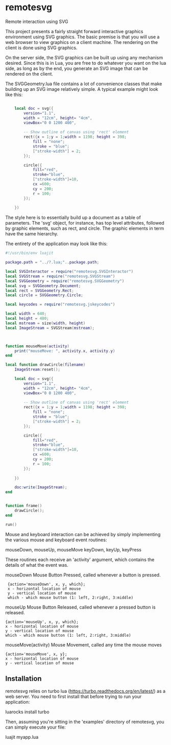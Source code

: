 # remotesvg
Remote interaction using SVG

This project presents a fairly straight forward interactive graphics environment
using SVG graphics.  The basic premise is that you will use a web browser to view
graphics on a client machine.  The rendering on the client is done using SVG
graphics.

On the server side, the SVG graphics can be built up using any mechanism desired.
Since this is in Lua, you are free to do whatever you want on the lua side, as 
long as by the end, you generate an SVG image that can be rendered on the client.

The SVGGeometry.lua file contains a lot of convenience classes that make building
up an SVG image relatively simple.  A typical example might look like this:

```lua

	local doc = svg({
		version="1.1", 
		width = "12cm", height= "4cm", 
		viewBox="0 0 1200 400",
		
		-- Show outline of canvas using 'rect' element
		rect({x = 1;y = 1;width = 1198; height = 398;
			fill = "none";
			stroke = "blue";
			["stroke-width"] = 2;
		});

		circle({
  			fill="red", 
  			stroke="blue", 
  			["stroke-width"]=10, 
        	cx =600;
        	cy = 200;
        	r = 100;
        });
		
	})

```

The style here is to essentially build up a document as a table of parameters.  The 'svg' object, for instance, has top level attributes, followed by graphic
elements, such as rect, and circle.  The graphic elements in term have the 
same hierarchy.

The entirety of the application may look like this:

```lua
#!/usr/bin/env luajit 

package.path = "../?.lua;"..package.path;

local SVGInteractor = require("remotesvg.SVGInteractor")
local SVGStream = require("remotesvg.SVGStream")
local SVGGeometry = require("remotesvg.SVGGeometry")
local svg = SVGGeometry.Document;
local rect = SVGGeometry.Rect;
local circle = SVGGeometry.Circle;

local keycodes = require("remotesvg.jskeycodes")

local width = 640;
local height = 480;
local mstream = size(width, height)
local ImageStream = SVGStream(mstream);



function mouseMove(activity)
	print("mouseMove: ", activity.x, activity.y)
end

local function drawCircle(filename)
	ImageStream:reset();

	local doc = svg({
		version="1.1", 
		width = "12cm", height= "4cm", 
		viewBox="0 0 1200 400",
		
		-- Show outline of canvas using 'rect' element
		rect({x = 1;y = 1;width = 1198; height = 398;
			fill = "none";
			stroke = "blue";
			["stroke-width"] = 2;
		});

		circle({
  			fill="red", 
  			stroke="blue", 
  			["stroke-width"]=10, 
        	cx =600;
        	cy = 200;
        	r = 100;
        });
		
	})

	doc:write(ImageStream);
end


function frame()
	drawCircle();
end

run()

```

Mouse and keyboard interaction can be achieved by simply implementing the various
mouse and keyboard event routines:

mouseDown, mouseUp, mouseMove
keyDown, keyUp, keyPress

These routines each receive an 'activity' argument, which contains the 
details of what the event was.

mouseDown
    Mouse Button Pressed, called whenever a button is pressed.

     {action='mouseDown', x, y, which};
     x - horizontal location of mouse
     y - vertical location of mouse
     which - which mouse button (1: left, 2:right, 3:middle)

mouseUp
	Mouse Button Released, called whenever a pressed button
	is released.

    {action='mouseUp', x, y, which};
    x - horizontal location of mouse
    y - vertical location of mouse
    which - which mouse button (1: left, 2:right, 3:middle)

mouseMove(activity)
	Mouse Movement, called any time the mouse moves

    {action='mouseMove', x, y};
    x - horizontal location of mouse
    y - vertical location of mouse


Installation
------------

remotesvg relies on turbo lua (https://turbo.readthedocs.org/en/latest/) as a web server.  You need to first install that before trying to run
your application:

luarocks install turbo

Then, assuming you're sitting in the 'examples' directory of remotesvg, 
you can simply execute your file:

luajit myapp.lua

